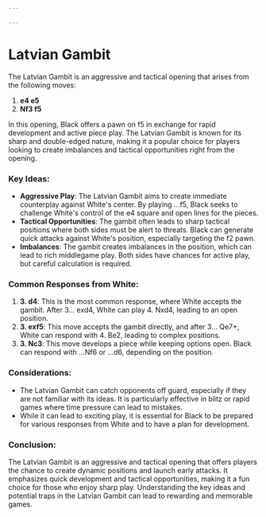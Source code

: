```yaml
---

---
```

# Latvian Gambit

The Latvian Gambit is an aggressive and tactical opening that arises from the following moves:

1. **e4 e5**
2. **Nf3 f5**

In this opening, Black offers a pawn on f5 in exchange for rapid development and active piece play. The Latvian Gambit is known for its sharp and double-edged nature, making it a popular choice for players looking to create imbalances and tactical opportunities right from the opening.

### Key Ideas:

- **Aggressive Play**: The Latvian Gambit aims to create immediate counterplay against White's center. By playing ...f5, Black seeks to challenge White's control of the e4 square and open lines for the pieces.
- **Tactical Opportunities**: The gambit often leads to sharp tactical positions where both sides must be alert to threats. Black can generate quick attacks against White's position, especially targeting the f2 pawn.
- **Imbalances**: The gambit creates imbalances in the position, which can lead to rich middlegame play. Both sides have chances for active play, but careful calculation is required.

### Common Responses from White:

1. **3. d4**: This is the most common response, where White accepts the gambit. After 3... exd4, White can play 4. Nxd4, leading to an open position.
2. **3. exf5**: This move accepts the gambit directly, and after 3... Qe7+, White can respond with 4. Be2, leading to complex positions.
3. **3. Nc3**: This move develops a piece while keeping options open. Black can respond with ...Nf6 or ...d6, depending on the position.

### Considerations:

- The Latvian Gambit can catch opponents off guard, especially if they are not familiar with its ideas. It is particularly effective in blitz or rapid games where time pressure can lead to mistakes.
- While it can lead to exciting play, it is essential for Black to be prepared for various responses from White and to have a plan for development.

### Conclusion:

The Latvian Gambit is an aggressive and tactical opening that offers players the chance to create dynamic positions and launch early attacks. It emphasizes quick development and tactical opportunities, making it a fun choice for those who enjoy sharp play. Understanding the key ideas and potential traps in the Latvian Gambit can lead to rewarding and memorable games.